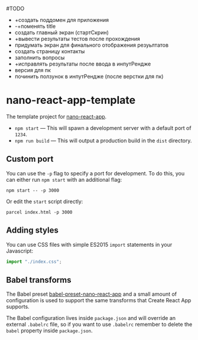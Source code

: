 #TODO
- +создать поддомен для приложения
- -+поменять title
- создать главный экран (стартСкрин)
- +вывести результаты тестов после прохождения
- придумать экран для финального отображения резуьлтатов
- создать страницу контакты
- заполнить вопросы
- +исправлять результаты после ввода в инпутРендже
- версия для пк
- починить ползунок в инпутРендже (после верстки для пк)


# nano-react-app-template

The template project for [nano-react-app](https://github.com/adrianmcli/nano-react-app).

- `npm start` — This will spawn a development server with a default port of `1234`.
- `npm run build` — This will output a production build in the `dist` directory.

## Custom port

You can use the `-p` flag to specify a port for development. To do this, you can either run `npm start` with an additional flag:

```
npm start -- -p 3000
```

Or edit the `start` script directly:

```
parcel index.html -p 3000
```

## Adding styles

You can use CSS files with simple ES2015 `import` statements in your Javascript:

```js
import "./index.css";
```

## Babel transforms

The Babel preset [babel-preset-nano-react-app](https://github.com/adrianmcli/babel-preset-nano-react-app) and a small amount of configuration is used to support the same transforms that Create React App supports.

The Babel configuration lives inside `package.json` and will override an external `.babelrc` file, so if you want to use `.babelrc` remember to delete the `babel` property inside `package.json`.
